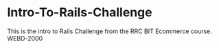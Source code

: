 Intro-To-Rails-Challenge
========================

This is the intro to Rails Challenge from the RRC BIT Ecommerce course.  WEBD-2000
